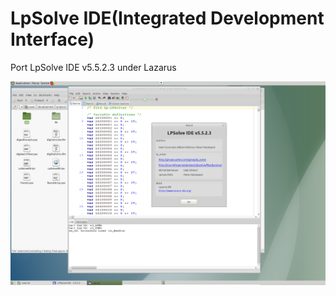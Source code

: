 # LpSolve IDE(Integrated Development Interface)
Port LpSolve IDE v5.5.2.3 under Lazarus

![LPSolve IDE on Ubuntu-MATE](https://github.com/avk959/LazLpSolveIDE/blob/master/LpSolveIDE-gtk-2.png)
